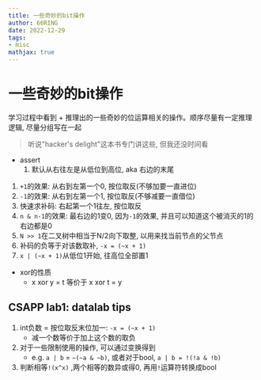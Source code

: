 ```yaml
---
title: 一些奇妙的bit操作
author: 66RING
date: 2022-12-29
tags: 
- misc
mathjax: true
---
```


# 一些奇妙的bit操作

学习过程中看到 + 推理出的一些奇妙的位运算相关的操作。顺序尽量有一定推理逻辑, 尽量分组写在一起

> 听说"hacker's delight"这本书专门讲这些, 但我还没时间看

- assert
    1. 默认从右往左是从低位到高位, aka 右边的末尾

1. `+1`的效果: 从右到左第一个0, 按位取反(不够加要一直进位)
2. `-1`的效果: 从右到左第一个1, 按位取反(不够减要一直借位)
3. 快速求补码: 右起第一个1往左, 按位取反
4. `n & n-1`的效果: 最右边的1变0, 因为`-1`的效果, 并且可以知道这个被消灭的1的右边都是0
5. `N >> 1`在二叉树中相当于N/2向下取整, 以用来找当前节点的父节点
6. 补码的负等于对该数取补, `-x = (~x + 1)`
7. `x | (~x + 1)`从低位1开始, 往高位全部置1

- xor的性质
    * x xor y = t 等价于 x xor t = y

## CSAPP lab1: datalab tips

1. int负数 = 按位取反末位加一: `-x = (~x + 1)`
    - 减一个数等价于加上这个数的取负
2. 对于一些限制使用的操作, 可以通过变换得到
    - e.g. `a | b` = `~(~a & ~b)`, 或者对于bool, `a | b = !(!a & !b)`
3. 判断相等`!(x^x)` ,两个相等的数异或得0, 再用`!`运算符转换成bool
